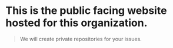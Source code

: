 # This is the public facing website hosted for this organization.
> We will create private repositories for your issues. 
